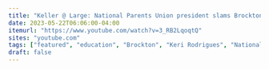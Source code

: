 ```yaml
---
title: "Keller @ Large: National Parents Union president slams Brockton schools' use of federal money"
date: 2023-05-22T06:06:00-04:00
itemurl: "https://www.youtube.com/watch?v=3_RB2LqoqtQ"
sites: "youtube.com"
tags: ["featured", "education", "Brockton", "Keri Rodrigues", "National Parents Union"]
draft: false
---
```


